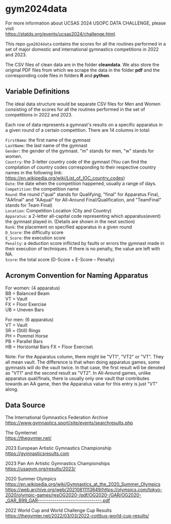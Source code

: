 # gym2024data

For more information about UCSAS 2024 USOPC DATA CHALLENGE, please visit\
https://statds.org/events/ucsas2024/challenge.html.

This repo `gym2024data` contains the scores for all the routines performed in a 
set of major domestic and international gymnastics competitions in 2022 and 2023.

The CSV files of clean data are in the folder **cleandata**. We also store the 
original PDF files from which we scrape the data in the folder **pdf** and the 
corresponding code files in folders **R** and **python**.



## Variable Definitions

The ideal data structure would be separate CSV files for Men and Women 
consisting of the scores for all the routines performed in the set of 
competitions in 2022 and 2023.

Each row of data represents a gymnast's results on a specific apparatus 
in a given round of a certain competition. There are 14 columns in total:

`FirstName`: the first name of the gymnast\
`LastName`: the last name of the gymnast\
`Gender`: the gender of the gymnast. "m" stands for men, "w" stands for women.\
`Country`: the 3-letter country code of the gymnast (You can find the 
compilation of country codes corresponding to their respective country names 
in the following link: https://en.wikipedia.org/wiki/List_of_IOC_country_codes) \
`Date`: the date when the competition happened, usually a range of days.\
`Competition`: the competition name\
`Round`: the round ("qual" stands for Qualifying, "final" for Apparatus Final, 
"AAfinal" and "AAqual" for All-Around Final/Qualification, and "TeamFinal" 
stands for Team Final)\
`Location`: Competition Location (City and Country)\
`Apparatus`: a 2-letter all-capital code representing which apparatus(event) 
the gymnast played in. (Details are shown in the next section)\
`Rank`: the placement on specified apparatus in a given round\
`D_Score`: the difficulty score\
`E_Score`: the execution score\
`Penalty`: a deduction score inflicted by faults or errors the gymnast made 
in their execution of techniques. If there is no penalty, the value are left 
with NA.\
`Score`: the total score (D-Score + E-Score – Penalty)


## Acronym Convention for Naming Apparatus
For women: (4 apparatus)\
BB = Balanced Beam\
VT = Vault\
FX = Floor Exercise\
UB = Uneven Bars

For men: (6 apparatus)\
VT = Vault\
SR = (Still) Rings\
PH = Pommel Horse\
PB = Parallel Bars\
HB = Horizontal Bars
FX = Floor Exercise\

Note: For the Apparatus column, there might be "VT1", "VT2" or "VT".
They all mean vault. The difference is that when doing apparatus games,
some gymnasts will do the vault twice. In that case, the first result
will be denoted as "VT1" and the second result as "VT2".
In All-Around games, unlike apparatus qual/finals, there is usually only
one vault that contributes towards an AA game,
then the Apparatus value for this entry is just "VT" along.

## Data Source

The International Gymnastics Federation Archive\
https://www.gymnastics.sport/site/events/searchresults.php

The Gymternet\
https://thegymter.net/

2023 European Artistic Gymnastics Championship\
https://gymnasticsresults.com

2023 Pan Am Artistic Gymnastics Championships\
https://usagym.org/results/2023/

2020 Summer Olympics\
https://en.wikipedia.org/wiki/Gymnastics_at_the_2020_Summer_Olympics
https://web.archive.org/web/20210811113649/https://olympics.com/tokyo-2020/olympic-games/resOG2020-/pdf/OG2020-/GAR/OG2020-_GAR_B99_GAR-------------------------------.pdf

2022 World Cup and World Challenge Cup Results\
https://thegymter.net/2022/03/03/2022-cottbus-world-cup-results/


